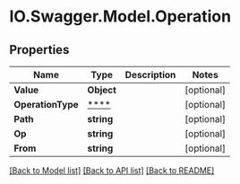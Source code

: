 # IO.Swagger.Model.Operation
## Properties

Name | Type | Description | Notes
------------ | ------------- | ------------- | -------------
**Value** | **Object** |  | [optional] 
**OperationType** | [****](.md) |  | [optional] 
**Path** | **string** |  | [optional] 
**Op** | **string** |  | [optional] 
**From** | **string** |  | [optional] 

[[Back to Model list]](../README.md#documentation-for-models) [[Back to API list]](../README.md#documentation-for-api-endpoints) [[Back to README]](../README.md)


